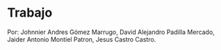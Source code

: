 # Trabajo

Por:
Johnnier Andres Gómez Marrugo,
David Alejandro Padilla Mercado,
Jaider Antonio Montiel Patron,
Jesus Castro Castro.
